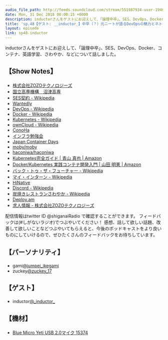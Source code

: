```yaml
---
audio_file_path: http://feeds.soundcloud.com/stream/551987934-user-194620696-sp48-inductor.mp3
date: Mon, 31 Dec 2018 00:00:15 +0000
description: inductorさんをゲストにお迎えして、「論理中卒」、SES、DevOps、Docker、コンテナ、英語学習、さわやか、などについて話しました。
title: 'sp.48【ゲスト: __inductor_】中卒（？）元ニートが語るDevOpsの魅力とネトゲで捗る楽しい英語学習'
layout: episode
link: sp48-inductor
---
```


<p><span>inductorさんをゲストにお迎えして、「論理中卒」、SES、DevOps、Docker、コンテナ、英語学習、さわやか、などについて話しました。</span></p>
<h2>
  <p>【Show Notes】</p>
</h2>
<ul>
  <li><a href="https://tech.zozo.com/" target="_blank">株式会社ZOZOテクノロジーズ</a></li>
  <li><a href="http://www.numazu-ct.ac.jp/" target="_blank">国立高専機構　沼津高専</a></li>
  <li><a href="https://ja.wikipedia.org/wiki/%E3%82%B7%E3%82%B9%E3%83%86%E3%83%A0%E3%82%A8%E3%83%B3%E3%82%B8%E3%83%8B%E3%82%A2%E3%83%AA%E3%83%B3%E3%82%B0%E3%82%B5%E3%83%BC%E3%83%93%E3%82%B9%E5%A5%91%E7%B4%84" target="_blank">SES契約 - Wikipedia</a></li>
  <li><a href="https://www.wantedly.com/" target="_blank">Wantedly</a></li>
  <li><a href="https://ja.wikipedia.org/wiki/DevOps" target="_blank">DevOps - Wikipedia</a></li>
  <li><a href="https://ja.wikipedia.org/wiki/Docker" target="_blank">Docker - Wikipedia</a></li>
  <li><a href="https://ja.wikipedia.org/wiki/Kubernetes" target="_blank">Kubernetes - Wikipedia</a></li>
  <li><a href="https://ja.wikipedia.org/wiki/OwnCloud" target="_blank">ownCloud - Wikipedia</a></li>
  <li><a href="https://www.conoha.jp/" target="_blank">ConoHa</a></li>
  <li><a href="https://wp.infra-workshop.tech/" target="_blank">インフラ勉強会</a></li>
  <li><a href="https://containerdays.jp/" target="_blank">Japan Container Days</a></li>
  <li><a href="https://github.com/moby/moby" target="_blank">moby/moby</a></li>
  <li><a href="https://github.com/haconiwa/haconiwa" target="_blank">haconiwa/haconiwa</a></li>
  <li><a href="https://www.amazon.co.jp/dp/B07HFS7TDT/" target="_blank">Kubernetes完全ガイド | 青山 真也 | Amazon</a></li>
  <li><a href="https://www.amazon.co.jp/dp/B07GP1Q3VT/" target="_blank">Docker/Kubernetes 実践コンテナ開発入門 | 山田 明憲 | Amazon</a></li>
  <li><a href="https://ja.wikipedia.org/wiki/%E3%83%90%E3%83%83%E3%82%AF%E3%83%BB%E3%83%88%E3%82%A5%E3%83%BB%E3%82%B6%E3%83%BB%E3%83%95%E3%83%A5%E3%83%BC%E3%83%81%E3%83%A3%E3%83%BC" target="_blank">バック・トゥ・ザ・フューチャー - Wikipedia</a></li>
  <li><a href="https://ja.wikipedia.org/wiki/%E3%83%9E%E3%82%A4%E3%83%BB%E3%82%A4%E3%83%B3%E3%82%BF%E3%83%BC%E3%83%B3" target="_blank">マイ・インターン - Wikipedia</a></li>
  <li><a href="https://hinative.com/" target="_blank">HiNative</a></li>
  <li><a href="https://ja.wikipedia.org/wiki/Discord_(%E3%82%BD%E3%83%95%E3%83%88%E3%82%A6%E3%82%A7%E3%82%A2)" target="_blank">Discord - Wikipedia</a></li>
  <li><a href="https://ja.wikipedia.org/wiki/%E7%82%AD%E7%84%BC%E3%81%8D%E3%83%AC%E3%82%B9%E3%83%88%E3%83%A9%E3%83%B3%E3%81%95%E3%82%8F%E3%82%84%E3%81%8B" target="_blank">炭焼きレストランさわやか - Wikipedia</a></li>
  <li><a href="https://deploy.am/" target="_blank">Deploy.am</a></li>
  <li><a href="https://tech.zozo.com/recruit/" target="_blank">求人情報 - 株式会社ZOZOテクノロジーズ</a></li>
</ul>
<p><span>
  配信情報はtwitter ID @shiganaiRadio で確認することができます。
  フィードバックは(#しがないラジオ)でつぶやいてください！
  感想、話して欲しい話題、改善して欲しいことなどつぶやいてもらえると、今後のポッドキャストをより良いものにしていけるので、ぜひたくさんのフィードバックをお待ちしています。
</span></p>
<h2>
  <p>【パーソナリティ】</p>
</h2>
<ul>
  <li>gami<a href="https://twitter.com/jumpei_ikegami" target="_blank">@jumpei_ikegami</a></li>
  <li>zuckey<a href="https://twitter.com/zuckey_17" target="_blank">@zuckey_17</a></li>
</ul>
<h2>
  <p>【ゲスト】</p>
</h2>
<ul>
  <li>inductor<a href="https://twitter.com/_inductor_" target="_blank">@_inductor_</a></li>
</ul>
<h2>
  <p>【機材】</p>
</h2>
<ul>
  <li><a href="http://amzn.to/2tlkud3" target="_blank">Blue Micro Yeti USB 2.0マイク 15374</a></li>
</ul>

